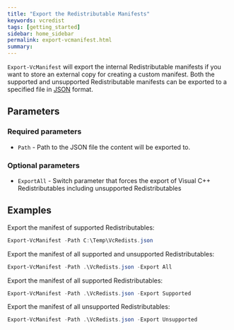 ```yaml
---
title: "Export the Redistributable Manifests"
keywords: vcredist
tags: [getting_started]
sidebar: home_sidebar
permalink: export-vcmanifest.html
summary: 
---
```

`Export-VcManifest` will export the internal Redistributable manifests if you want to store an external copy for creating a custom manifest. Both the supported and unsupported Redistributable manifests can be exported to a specified file in [JSON](https://www.json.org/) format.

## Parameters

### Required parameters

* `Path` - Path to the JSON file the content will be exported to.

### Optional parameters

* `ExportAll` - Switch parameter that forces the export of Visual C++ Redistributables including unsupported Redistributables

## Examples

Export the manifest of supported Redistributables:

```powershell
Export-VcManifest -Path C:\Temp\VcRedists.json
```

Export the manifest of all supported and unsupported Redistributables:

```powershell
Export-VcManifest -Path .\VcRedists.json -Export All
```

Export the manifest of all supported Redistributables:

```powershell
Export-VcManifest -Path .\VcRedists.json -Export Supported
```

Export the manifest of all unsupported Redistributables:

```powershell
Export-VcManifest -Path .\VcRedists.json -Export Unsupported
```
